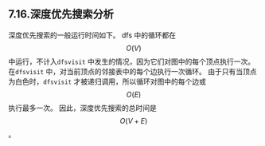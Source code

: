 ## 7.16.深度优先搜索分析

深度优先搜索的一般运行时间如下。 dfs 中的循环都在 $$O(V)$$ 中运行，不计入`dfsvisit` 中发生的情况，因为它们对图中的每个顶点执行一次。 在`dfsvisit` 中，对当前顶点的邻接表中的每个边执行一次循环。 由于只有当顶点为白色时，`dfsvisit` 才被递归调用，所以循环对图中的每个边或 $$O(E)$$ 执行最多一次。 因此，深度优先搜索的总时间是 $$O(V + E)$$。
